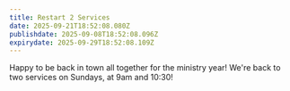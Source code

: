 ```yaml
---
title: Restart 2 Services
date: 2025-09-21T18:52:08.080Z
publishdate: 2025-09-08T18:52:08.096Z
expirydate: 2025-09-29T18:52:08.109Z
---
```

H﻿appy to be back in town all together for the ministry year! We're back to two services on Sundays, at 9am and 10:30!